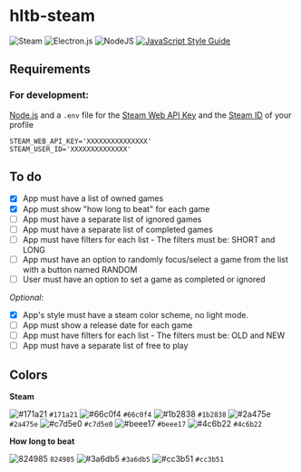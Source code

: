 # hltb-steam

![Steam](https://img.shields.io/badge/steam-%23000000.svg?style=flat&logo=steam&logoColor=white)
![Electron.js](https://img.shields.io/badge/electron-191970?style=flat&logo=Electron&logoColor=white)
![NodeJS](https://img.shields.io/badge/node.js-6DA55F?style=flat&logo=node.js&logoColor=white)
[![JavaScript Style Guide](https://img.shields.io/badge/code_style-standard-brightgreen.svg)](https://standardjs.com)

## Requirements

### For development:

[Node.js](https://nodejs.org/en) and a `.env` file for the [Steam Web API Key](https://steamcommunity.com/dev) and the [Steam ID](https://steamdb.info/calculator/) of your profile

```env
STEAM_WEB_API_KEY='XXXXXXXXXXXXXXX'
STEAM_USER_ID='XXXXXXXXXXXXXX'
```

## To do

- [X] App must have a list of owned games
- [X] App must show "how long to beat" for each game
- [ ] App must have a separate list of ignored games
- [ ] App must have a separate list of completed games
- [ ] App must have filters for each list - The filters must be: SHORT and LONG
- [ ] App must have an option to randomly focus/select a game from the list with a button named RANDOM
- [ ] User must have an option to set a game as completed or ignored

*Optional*:

- [x] App's style must have a steam color scheme, no light mode.
- [ ] App must show a release date for each game
- [ ] App must have filters for each list - The filters must be: OLD and NEW
- [ ] App must have a separate list of free to play

## Colors

**Steam**

![#171a21](https://via.placeholder.com/15/171a21/000000?text=+) `#171a21`
![#66c0f4](https://via.placeholder.com/15/66c0f4/000000?text=+) `#66c0f4`
![#1b2838](https://via.placeholder.com/15/1b2838/000000?text=+) `#1b2838`
![#2a475e](https://via.placeholder.com/15/2a475e/000000?text=+) `#2a475e`
![#c7d5e0](https://via.placeholder.com/15/c7d5e0/000000?text=+) `#c7d5e0`
![#beee17](https://via.placeholder.com/15/beee17/000000?text=+) `#beee17`
![#4c6b22](https://via.placeholder.com/15/4c6b22/000000?text=+) `#4c6b22`

**How long to beat**

![824985](https://via.placeholder.com/15/824985/000000?text=+) `824985`
![#3a6db5](https://via.placeholder.com/15/3a6db5/000000?text=+) `#3a6db5`
![#cc3b51](https://via.placeholder.com/15/cc3b51/000000?text=+) `#cc3b51`
